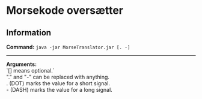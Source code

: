 # Morsekode oversætter

## Information

**Command:** `java -jar MorseTranslator.jar [. -]`

<hr>
<b>Arguments:</b>
<br>`[] means optional.`
<br>"." and "-" can be replaced with anything.
<br>. (DOT) marks the value for a short signal.
<br>- (DASH) marks the value for a long signal.
